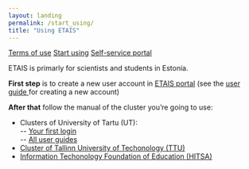 ```yaml
---
layout: landing
permalink: /start_using/
title: "Using ETAIS"
---
```


<a href="../terms_of_use/" class="btn-info"> Terms of use</a>
<a href="../start_using/" class="btn-success"> Start using</a>
<a href="https://minu.etais.ee" class="btn-info"> Self-service portal</a>

ETAIS is primarly for scientists and students in Estonia.

**First step** is to create a new user account in [ETAIS portal](https://taat.grid.ee/ "ETAIS portal") (see the [user guide ](http://etais.ee/en/guide-create-etais-account/ "New ETAIS account")for creating a new account)

**After that** follow the manual of the cluster you’re going to use:

- Clusters of University of Tartu (UT):  
-- [Your first login](http://etais.ee/en/first-login-to-uts-rocket-cluster/ "First login guide")  
-- [All user guides](http://portal.hpc.ut.ee/web/guest/guides "UT HPC guides")  
- [Cluster of Tallinn University of Techonology (TTU)](https://wiki.ttu.ee/it/en/hpc "TTU HPC")  
- [Information Techonology Foundation of Education (HITSA)](http://www.eenet.ee/EENet/grid_en.html "EENet Grid")
